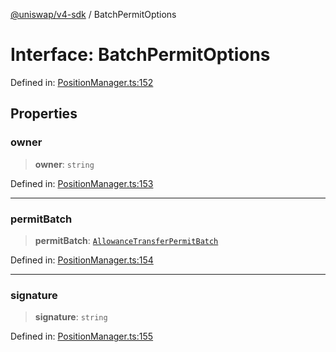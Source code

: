 [@uniswap/v4-sdk](../overview.md) / BatchPermitOptions

# Interface: BatchPermitOptions

Defined in: [PositionManager.ts:152](https://github.com/Uniswap/sdks/blob/c1c9f64f11640c79a680f539823458931629e6ed/sdks/v4-sdk/src/PositionManager.ts#L152)

## Properties

### owner

> **owner**: `string`

Defined in: [PositionManager.ts:153](https://github.com/Uniswap/sdks/blob/c1c9f64f11640c79a680f539823458931629e6ed/sdks/v4-sdk/src/PositionManager.ts#L153)

***

### permitBatch

> **permitBatch**: [`AllowanceTransferPermitBatch`](AllowanceTransferPermitBatch.md)

Defined in: [PositionManager.ts:154](https://github.com/Uniswap/sdks/blob/c1c9f64f11640c79a680f539823458931629e6ed/sdks/v4-sdk/src/PositionManager.ts#L154)

***

### signature

> **signature**: `string`

Defined in: [PositionManager.ts:155](https://github.com/Uniswap/sdks/blob/c1c9f64f11640c79a680f539823458931629e6ed/sdks/v4-sdk/src/PositionManager.ts#L155)
